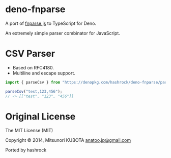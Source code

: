 # deno-fnparse

A port of [fnparse.js](https://github.com/anatoo/fnparse.js) to TypeScript for Deno.

An extremely simple parser combinator for JavaScript.

# CSV Parser

- Based on RFC4180.
- Multiline and escape support.

```typescript
import { parseCsv } from "https://denopkg.com/hashrock/deno-fnparse/parsers/csv.ts";

parseCsv("test,123,456");
// -> [["test", "123", "456"]]
```

# Original License

The MIT License (MIT)

Copyright © 2014, Mitsunori KUBOTA <anatoo.jp@gmail.com>

Ported by hashrock
